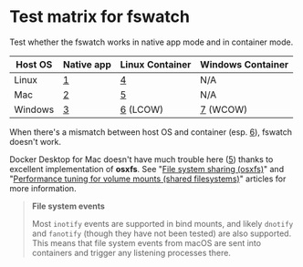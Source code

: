 # Test matrix for fswatch

Test whether the fswatch works in native app mode and in container mode.

| Host OS | Native app | Linux Container | Windows Container |
|---------|------------|-----------------|-------------------|
| Linux   | [1](1_native_linux)          | [4](4_host_linux_container_linux)               | N/A               |
| Mac     | [2](2_native_mac)          | [5](5_host_mac_container_linux)               | N/A               |
| Windows | [3](3_native_win)          | [6](6_host_win_container_linux) (LCOW)        | [7](7_host_win_container_win) (WCOW)          |


When there's a mismatch between host OS and container (esp. [6](6_host_win_container_linux)), fswatch doesn't work.

Docker Desktop for Mac doesn't have much trouble here ([5](5_host_mac_container_linux)) thanks to excellent implementation of **osxfs**.  See "[File system sharing (osxfs)](https://docs.docker.com/docker-for-mac/osxfs/)" and "[Performance tuning for volume mounts (shared filesystems)](https://docs.docker.com/docker-for-mac/osxfs-caching/)" articles for more information.

> **File system events**
>
> Most `inotify` events are supported in bind mounts, and likely `dnotify` and `fanotify` (though they have not been tested) are also supported. This means that file system events from macOS are sent into containers and trigger any listening processes there.
